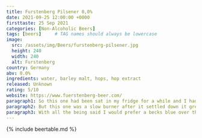 ```yaml
---
title: Furstenberg Pilsener 0,0%
date: 2021-09-25 12:00:00 +0000
firsttaste: 25 Sep 2021
categories: [Non-Alcoholic Beers]
tags: [beers]     # TAG names should always be lowercase
image:
  src: /assets/img/Beers/furstenberg-pilsener.jpg
  height: 240
  width: 240
  alt: Furstenberg
country: Germany
abv: 0.0%
ingredients: water, barley malt, hops, hop extract
released: Unknown
rating: 5/10
website: https://www.fuerstenberg-beer.com/
paragraph1: So this one had been sat in my fridge for a while and I had forgotten about it as it was hidden not sure how as it was a 500ml bottle, this one a pilsner from Germany's Black Forest poured pale yellow and very fizzy with the first taste a little too gassy and bitter for me.
paragraph2: But this one was a slow burner after it settled down it grew on me and the bitterness and gassiness drifted into the background and the last half went down a lot easier than the first half
paragraph3: With all the being said I would prefer a becks blue over this which means I won't be rushing back especially as I can't remember where I actually brought it from
---
```

{% include beertable.md %}
